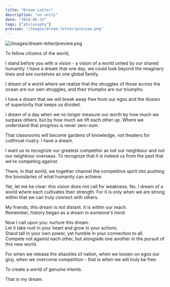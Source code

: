 ```yaml
---
title: "Dream Letter"
description: "on unity"
date: "2024-05-23"
tags: ["philosophy"]
preview: "/images/dream-letter/preview.png"
---
```


![/images/dream-letter/preview.png](/images/dream-letter/preview.png)

To fellow citizens of the world,

I stand before you with a vision - a vision of a world united by our shared humanity.
I have a dream that one day, we could look beyond the imaginary lines and see ourselves as one global family.

I dream of a world where we realize that the struggles of those across the ocean are our own struggles, and their triumphs are our triumphs.

I have a dream that we will break away free from our egos and the illusion of superiority that keeps us divided.

I dream of a day when we no longer measure our worth by how much we surpass others, but by how much we lift each other up. Where we understand that progress is never zero-sum.

That classrooms will become gardens of knowledge, not theaters for cutthroat rivalry. I have a dream.

I want us to recognize our greatest competitor as not our neighbour and not our neighbour overseas. To recognize that it is indeed us from the past that we're competing against.

There, in that world, we together channel the competitive spirit into pushing the boundaries of what humanity can achieve.

Yet, let me be clear: this vision does not call for weakness. No, I dream of a world where each cultivates their strength.
For it is only when we are strong within that we can truly connect with others.

My friends, this dream is not distant. It is within our reach. <br>
Remember, history began as a dream in someone's mind.

Now I call upon you: nurture this dream. <br>
Let it take root in your heart and grow in your actions. <br>
Stand tall in your own power, yet humble in your connection to all. <br>
Compete not against each other, but alongside one another in the pursuit of this new world. <br>

For when we release the shackles of nation, when we loosen on egos our girp, when we overcome competition - that is when we will truly be free.

To create a world of genuine intents.

That is my dream.
